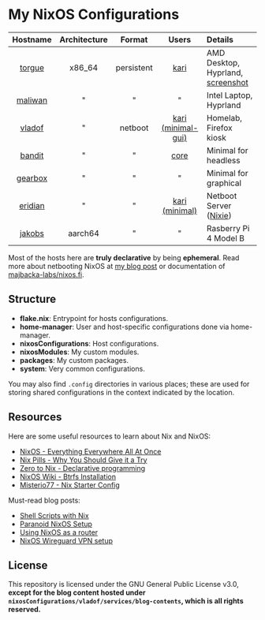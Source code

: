 # My NixOS Configurations

| Hostname | Architecture | Format       | Users | Details
| :-:       |  :-:    | :-:          | :-:   | :-
[torgue](nixosConfigurations/torgue/default.nix)   | x86_64  | persistent | [kari](home-manager/users/kari/default.nix)               | AMD Desktop, Hyprland, [screenshot](https://raw.githubusercontent.com/tupakkatapa/nix-config/main/nixosConfigurations/torgue/screenshot.png)
[maliwan](nixosConfigurations/maliwan/default.nix) | "       | "          | "                                                         | Intel Laptop, Hyprland
[vladof](nixosConfigurations/vladof/default.nix)   | "       | netboot    | [kari (minimal-gui)](home-manager/users/kari/minimal.nix) | Homelab, Firefox kiosk
[bandit](nixosConfigurations/bandit/default.nix)   | "       | "          | [core](home-manager/users/core/default.nix)               | Minimal for headless
[gearbox](nixosConfigurations/eridian/default.nix) | "       | "          | "                                                         | Minimal for graphical
[eridian](nixosConfigurations/eridian/default.nix) | "       | "          | [kari (minimal)](home-manager/users/kari/minimal.nix)     | Netboot Server ([Nixie](https://github.com/majbacka-labs/nixos.fi))
[jakobs](nixosConfigurations/jakobs/default.nix)   | aarch64 | "          | "                                                         | Rasberry Pi 4 Model B

Most of the hosts here are **truly declarative** by being **ephemeral**. Read more about netbooting NixOS at [my blog post](https://blog.coditon.com/content/posts/Netbooting%20NixOS.md) or documentation of [majbacka-labs/nixos.fi](https://github.com/majbacka-labs/nixos.fi).

## Structure

- **flake.nix**: Entrypoint for hosts configurations.
- **home-manager**: User and host-specific configurations done via home-manager.
- **nixosConfigurations**: Host configurations.
- **nixosModules**: My custom modules.
- **packages**: My custom packages.
- **system**: Very common configurations.

You may also find `.config` directories in various places; these are used for storing shared configurations in the context indicated by the location.

## Resources

Here are some useful resources to learn about Nix and NixOS:

- [NixOS - Everything Everywhere All At Once](https://www.youtube.com/watch?v=CwfKlX3rA6E)
- [Nix Pills - Why You Should Give it a Try](https://nixos.org/guides/nix-pills/why-you-should-give-it-a-try.html)
- [Zero to Nix - Declarative programming](https://zero-to-nix.com/concepts/declarative)
- [NixOS Wiki - Btrfs Installation](https://nixos.wiki/wiki/Btrfs)
- [Misterio77 - Nix Starter Config](https://github.com/Misterio77/nix-starter-configs)

Must-read blog posts:

- [Shell Scripts with Nix](https://ertt.ca/nix/shell-scripts/)
- [Paranoid NixOS Setup](https://xeiaso.net/blog/paranoid-nixos-2021-07-18/)
- [Using NixOS as a router](https://francis.begyn.be/blog/nixos-home-router)
- [NixOS Wireguard VPN setup](https://alberand.com/nixos-wireguard-vpn.html)

## License

This repository is licensed under the GNU General Public License v3.0, **except for the blog content hosted under `nixosConfigurations/vladof/services/blog-contents`, which is all rights reserved.**


